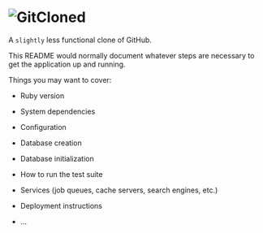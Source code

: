 # ![GitCloned](https://octodex.github.com/images/femalecodertocat.png)

A `slightly` less functional clone of GitHub. 


This README would normally document whatever steps are necessary to get the
application up and running.

Things you may want to cover:

* Ruby version

* System dependencies

* Configuration

* Database creation

* Database initialization

* How to run the test suite

* Services (job queues, cache servers, search engines, etc.)

* Deployment instructions

* ...
